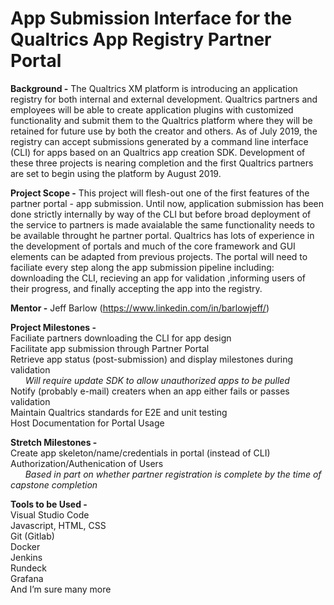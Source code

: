 # App Submission Interface for the Qualtrics App Registry Partner Portal

**Background -**
	The Qualtrics XM platform is introducing an application registry for both internal and external development.  Qualtrics partners and employees will be able to create application plugins with customized functionality and submit them to the Qualtrics platform where they will be retained for future use by both the creator and others.  As of July 2019, the registry can accept submissions generated by a command line interface (CLI) for apps based on an Qualtrics app creation SDK.  Development of these three projects is nearing completion and the first Qualtrics partners are set to begin using the platform by August 2019.

**Project Scope -**
	This project will flesh-out one of the first features of the partner portal - app submission.  Until now, application submission has been done strictly internally by way of the CLI but before broad deployment of the service to partners is made avaialable the same functionality needs to be available throught he partner portal.   Qualtrics has lots of experience in the development of portals and much of the core framework and GUI elements can be adapted from previous projects.  The portal will need to faciliate every step along the app submission pipeline including: downloading the CLI, recieving an app for validation ,informing users of their progress, and finally accepting the app into the registry.

**Mentor -**
	Jeff Barlow (https://www.linkedin.com/in/barlowjeff/)

**Project Milestones -**\
	Faciliate partners downloading the CLI for app design\
	Facilitate app submission through Partner Portal\
	Retrieve app status (post-submission) and display milestones during validation\
	&nbsp;&nbsp;&nbsp;&nbsp;&nbsp;&nbsp;*Will require update SDK to allow unauthorized apps to be pulled*\
	Notify (probably e-mail) creaters when an app either fails or passes validation\
	Maintain Qualtrics standards for E2E and unit testing\
	Host Documentation for Portal Usage

**Stretch Milestones -**\
	Create app skeleton/name/credentials in portal (instead of CLI)\
	Authorization/Authenication of Users\
	&nbsp;&nbsp;&nbsp;&nbsp;&nbsp;&nbsp;*Based in part on whether partner registration is complete by the time of capstone completion*

**Tools to be Used -**\
	Visual Studio Code\
	Javascript, HTML, CSS\
	Git (Gitlab)\
	Docker\
	Jenkins\
	Rundeck\
	Grafana\
  	And I’m sure many more
